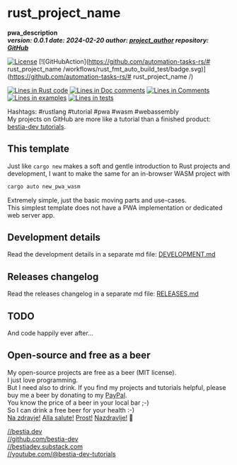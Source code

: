 [//]: # (auto_md_to_doc_comments segment start A)

# rust_project_name

[//]: # (auto_cargo_toml_to_md start)

**pwa_description**  
***version: 0.0.1 date: 2024-02-20 author: [project_author](project_homepage) repository: [GitHub](project_repository)***  

[//]: # (auto_cargo_toml_to_md end)


 [![License](https://img.shields.io/badge/license-MIT-blue.svg)](project_repository/blob/master/LICENSE)
  [![GitHubAction](https://github.com/automation-tasks-rs/# rust_project_name
/workflows/rust_fmt_auto_build_test/badge.svg)](https://github.com/automation-tasks-rs/# rust_project_name
/)

[//]: # (auto_lines_of_code start)

[![Lines in Rust code](https://img.shields.io/badge/Lines_in_Rust-361-green.svg)](https://github.com/automation-tasks-rs/rust_project_name/)
[![Lines in Doc comments](https://img.shields.io/badge/Lines_in_Doc_comments-70-blue.svg)](https://github.com/automation-tasks-rs/rust_project_name/)
[![Lines in Comments](https://img.shields.io/badge/Lines_in_comments-68-purple.svg)](https://github.com/automation-tasks-rs/rust_project_name/)
[![Lines in examples](https://img.shields.io/badge/Lines_in_examples-0-yellow.svg)](https://github.com/automation-tasks-rs/rust_project_name/)
[![Lines in tests](https://img.shields.io/badge/Lines_in_tests-16-orange.svg)](https://github.com/automation-tasks-rs/rust_project_name/)

[//]: # (auto_lines_of_code end)

Hashtags: #rustlang #tutorial #pwa #wasm #webassembly  
My projects on GitHub are more like a tutorial than a finished product: [bestia-dev tutorials](https://github.com/automation-tasks-rs/tutorials_rust_wasm).

## This template

Just like `cargo new` makes a soft and gentle introduction to Rust projects and development, I want to make the same for an in-browser WASM project with 

```bash
cargo auto new_pwa_wasm
```

Extremely simple, just the basic moving parts and use-cases.  
This simplest template does not have a PWA implementation or dedicated web server app.

## Development details

Read the development details in a separate md file:
[DEVELOPMENT.md](DEVELOPMENT.md)

## Releases changelog

Read the releases changelog in a separate md file:
[RELEASES.md](RELEASES.md)

## TODO

And code happily ever after...

## Open-source and free as a beer

My open-source projects are free as a beer (MIT license).  
I just love programming.  
But I need also to drink. If you find my projects and tutorials helpful, please buy me a beer by donating to my [PayPal](https://paypal.me/LucianoBestia).  
You know the price of a beer in your local bar ;-)  
So I can drink a free beer for your health :-)  
[Na zdravje!](https://translate.google.com/?hl=en&sl=sl&tl=en&text=Na%20zdravje&op=translate) [Alla salute!](https://dictionary.cambridge.org/dictionary/italian-english/alla-salute) [Prost!](https://dictionary.cambridge.org/dictionary/german-english/prost) [Nazdravlje!](https://matadornetwork.com/nights/how-to-say-cheers-in-50-languages/) 🍻

[//bestia.dev](https://bestia.dev)  
[//github.com/bestia-dev](https://github.com/bestia-dev)  
[//bestiadev.substack.com](https://bestiadev.substack.com)  
[//youtube.com/@bestia-dev-tutorials](https://youtube.com/@bestia-dev-tutorials)  

[//]: # (auto_md_to_doc_comments segment end A)
